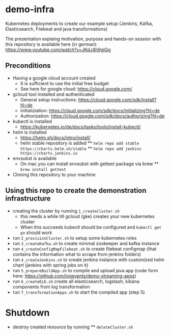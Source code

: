 # demo-infra
Kubernetes deployments to create our example setup (Jenkins, Kafka, Elasticsearch, Filebeat and java transformations)

The presentation explaing motivation, purpose and hands-on session with this repository is available here (in german):
https://www.youtube.com/watch?v=JKdJ4h9gIQg


## Preconditions


* Having a google cloud account created
  * It is sufficient to use the initial free budget
  * See here for google cloud: https://cloud.google.com/
* gcloud tool installed and authenticated
  * General setup instructions: https://cloud.google.com/sdk/install?hl=de
  * Initializiation: https://cloud.google.com/sdk/docs/initializing?hl=de
  * Authorization: https://cloud.google.com/sdk/docs/authorizing?hl=de
* kubectl is installed
  * https://kubernetes.io/de/docs/tasks/tools/install-kubectl/
* helm is installed
  * https://helm.sh/docs/intro/install/
  * helm stable repository is added
  ** `helm repo add stable https://charts.helm.sh/stable`
  ** `helm repo add jenkins https://charts.jenkins.io`
* envsubst is available
  * On mac you can install envsubst with gettext package via brew
  ** `brew install gettext`
* Cloning this repository to your machine

## Using this repo to create the demonstration infrastructure

* creating the cluster by running `1_createCluster.sh`
  * this needs a while till gcloud (gke) creates your new kubernetes cluster
  * When this succeeds kubectl should be configured and `kubectl get po` should work
* run `2_provisionCluster.sh` to setup some kubernetes roles
* run `3_createKafka.sh` to create minimal zookeeper and kafka instance
* run `4_createConfigMapFilebeat.sh` to create filebeat configmap (that contains the information what to scrape from jenkins folders)
* run `4_createJenkins.sh` to create jenkins instance with customized helm chart (jenkins with spring jobs on it)
* run `5_prepareBuildApp.sh` to compile and upload java app (code form here: https://github.com/logevents/demo-streaming-apps)
* run `6_createELK.sh` create all elasticsearch, logstash, kibana components from log transformation
* run `7_transformationApps.sh` to start the compiled app (step 5)


# Shutdown
* destroy created resource by running
** `deleteCluster.sh`
